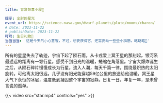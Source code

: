 ```yaml
---
title: 盲盒惊喜小屋🎊

提示: 尘封的星光
event_url: https://science.nasa.gov/dwarf-planets/pluto/moons/charon/
# Date: 2023-11-22
# publishDate: 2023-11-22
叮咚: 生日礼物🎁
当当当当: '这是今天的小心意喔，不过，想要获得它，还需要动一些些小脑筋，略略略🥳'
---
```

所有的星星失去了轨迹，宇宙下起了陨石雨，从卡戎爱上冥王星的那刻起。银河系最遥远的距离有一颗行星，感受不到日光的温暖，蜷缩在角落里。宇宙大爆炸诞生之后，从陨石碎片慢慢成长为行星，流入人潮，每天千篇一律，围绕最炽热的太阳旋转。可他离太阳很远，几乎没有阳光能穿越59亿公里的旅途给他温暖。冥王星大气下永恒的冰层，温度低到凝固整个宇宙的寂静。日复一日，年复一年，是未曾言说的孤单。




{{< video src="star.mp4" controls="yes" >}}

